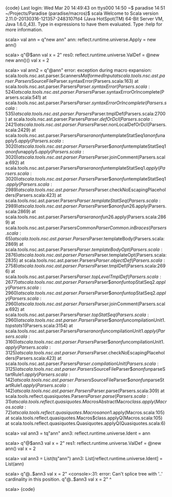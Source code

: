 {code}
Last login: Wed Mar 20 14:49:43 on ttys000
14:50 ~$ paradise
14:51 ~/Projects/Paradise (paradise/macros)$ scala
Welcome to Scala version 2.11.0-20130316-121357-2483107fd4 (Java HotSpot(TM) 64-Bit Server VM, Java 1.6.0_43).
Type in expressions to have them evaluated.
Type :help for more information.

scala> val ann = q"new ann"
ann: reflect.runtime.universe.Apply = new ann()

scala> q"@$ann val x = 2"
res0: reflect.runtime.universe.ValDef = @new new ann()() val x = 2

scala> val ann2 = q"@ann"
error: exception during macro expansion:
scala.tools.nsc.ast.parser.Scanners$MalformedInput
	at scala.tools.nsc.ast.parser.Parsers$SourceFileParser.syntaxError(Parsers.scala:163)
	at scala.tools.nsc.ast.parser.Parsers$Parser.syntaxError(Parsers.scala:524)
	at scala.tools.nsc.ast.parser.Parsers$Parser.syntaxErrorOrIncomplete(Parsers.scala:541)
	at scala.tools.nsc.ast.parser.Parsers$Parser.syntaxErrorOrIncomplete(Parsers.scala:535)
	at scala.tools.nsc.ast.parser.Parsers$Parser.tmplDef(Parsers.scala:2700)
	at scala.tools.nsc.ast.parser.Parsers$Parser.defOrDcl(Parsers.scala:2421)
	at scala.tools.nsc.ast.parser.Parsers$Parser.nonLocalDefOrDcl(Parsers.scala:2429)
	at scala.tools.nsc.ast.parser.Parsers$Parser$$anonfun$templateStatSeq$1$$anonfun$apply$5.apply(Parsers.scala:3020)
	at scala.tools.nsc.ast.parser.Parsers$Parser$$anonfun$templateStatSeq$1$$anonfun$apply$5.apply(Parsers.scala:3020)
	at scala.tools.nsc.ast.parser.Parsers$Parser.joinComment(Parsers.scala:692)
	at scala.tools.nsc.ast.parser.Parsers$Parser$$anonfun$templateStatSeq$1.apply(Parsers.scala:3020)
	at scala.tools.nsc.ast.parser.Parsers$Parser$$anonfun$templateStatSeq$1.apply(Parsers.scala:2989)
	at scala.tools.nsc.ast.parser.Parsers$Parser.checkNoEscapingPlaceholders(Parsers.scala:423)
	at scala.tools.nsc.ast.parser.Parsers$Parser.templateStatSeq(Parsers.scala:2989)
	at scala.tools.nsc.ast.parser.Parsers$Parser$$anonfun$26.apply(Parsers.scala:2869)
	at scala.tools.nsc.ast.parser.Parsers$Parser$$anonfun$26.apply(Parsers.scala:2869)
	at scala.tools.nsc.ast.parser.ParsersCommon$ParserCommon.inBraces(Parsers.scala:65)
	at scala.tools.nsc.ast.parser.Parsers$Parser.templateBody(Parsers.scala:2869)
	at scala.tools.nsc.ast.parser.Parsers$Parser.templateBodyOpt(Parsers.scala:2876)
	at scala.tools.nsc.ast.parser.Parsers$Parser.templateOpt(Parsers.scala:2835)
	at scala.tools.nsc.ast.parser.Parsers$Parser.objectDef(Parsers.scala:2758)
	at scala.tools.nsc.ast.parser.Parsers$Parser.tmplDef(Parsers.scala:2696)
	at scala.tools.nsc.ast.parser.Parsers$Parser.topLevelTmplDef(Parsers.scala:2677)
	at scala.tools.nsc.ast.parser.Parsers$Parser$$anonfun$topStatSeq$2.apply(Parsers.scala:2960)
	at scala.tools.nsc.ast.parser.Parsers$Parser$$anonfun$topStatSeq$2.apply(Parsers.scala:2960)
	at scala.tools.nsc.ast.parser.Parsers$Parser.joinComment(Parsers.scala:692)
	at scala.tools.nsc.ast.parser.Parsers$Parser.topStatSeq(Parsers.scala:2960)
	at scala.tools.nsc.ast.parser.Parsers$Parser$$anonfun$compilationUnit$1.topstats$1(Parsers.scala:3154)
	at scala.tools.nsc.ast.parser.Parsers$Parser$$anonfun$compilationUnit$1.apply(Parsers.scala:3160)
	at scala.tools.nsc.ast.parser.Parsers$Parser$$anonfun$compilationUnit$1.apply(Parsers.scala:3125)
	at scala.tools.nsc.ast.parser.Parsers$Parser.checkNoEscapingPlaceholders(Parsers.scala:423)
	at scala.tools.nsc.ast.parser.Parsers$Parser.compilationUnit(Parsers.scala:3125)
	at scala.tools.nsc.ast.parser.Parsers$SourceFileParser$$anonfun$parseStartRule$1.apply(Parsers.scala:142)
	at scala.tools.nsc.ast.parser.Parsers$SourceFileParser$$anonfun$parseStartRule$1.apply(Parsers.scala:142)
	at scala.tools.nsc.ast.parser.Parsers$Parser.parse(Parsers.scala:309)
	at scala.tools.reflect.quasiquotes.Parsers$Parser.parse(Parsers.scala:31)
	at scala.tools.reflect.quasiquotes.Macros$AbstractMacro$class.apply(Macros.scala:72)
	at scala.tools.reflect.quasiquotes.Macros$$anon$1.apply(Macros.scala:105)
	at scala.tools.reflect.quasiquotes.Macros$class.applyQ(Macros.scala:105)
	at scala.tools.reflect.quasiquotes.Quasiquotes.applyQ(Quasiquotes.scala:6)


scala> val ann3 = tq"ann"
ann3: reflect.runtime.universe.Ident = ann

scala> q"@$ann3 val x = 2"
res1: reflect.runtime.universe.ValDef = @new ann() val x = 2

scala> val ann3 = List(tq"ann")
ann3: List[reflect.runtime.universe.Ident] = List(ann)

scala> q"@..$ann3 val x = 2"
<console>:31: error: Can't splice tree with '..' cardinality in this position.
              q"@..$ann3 val x = 2"
                    ^

scala>
{code}
